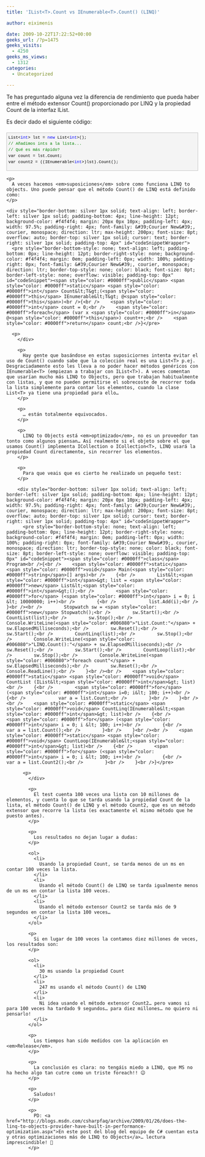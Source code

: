 ```yaml
---
title: 'IList<T>.Count vs IEnumerable<T>.Count() (LINQ)'

author: eiximenis

date: 2009-10-22T17:22:52+00:00
geeks_url: /?p=1475
geeks_visits:
  - 4250
geeks_ms_views:
  - 1312
categories:
  - Uncategorized

---
```

Te has preguntado alguna vez la diferencia de rendimiento que pueda haber entre el método extensor Count() proporcionado por LINQ y la propiedad Count de la interfaz IList<T>.

<!--more-->

Es decir dado el siguiente código:

<div style="border-bottom: silver 1px solid; text-align: left; border-left: silver 1px solid; padding-bottom: 4px; line-height: 12pt; background-color: #f4f4f4; margin: 20px 0px 10px; padding-left: 4px; width: 97.5%; padding-right: 4px; font-family: &#39;Courier New&#39;, courier, monospace; direction: ltr; max-height: 200px; font-size: 8pt; overflow: auto; border-top: silver 1px solid; cursor: text; border-right: silver 1px solid; padding-top: 4px" id="codeSnippetWrapper">
  <pre style="border-bottom-style: none; text-align: left; padding-bottom: 0px; line-height: 12pt; border-right-style: none; background-color: #f4f4f4; margin: 0em; padding-left: 0px; width: 100%; padding-right: 0px; font-family: &#39;Courier New&#39;, courier, monospace; direction: ltr; border-top-style: none; color: black; font-size: 8pt; border-left-style: none; overflow: visible; padding-top: 0px" id="codeSnippet">List&lt;<span style="color: #0000ff">int</span>&gt; lst = <span style="color: #0000ff">new</span> List&lt;<span style="color: #0000ff">int</span>&gt;();<br /><span style="color: #008000">// Añadimos ints a la lista...</span><br /><span style="color: #008000">// Qué es más rápido?</span><br />var count = lst.Count;<br />var count2 = ((IEnumerable&lt;<span style="color: #0000ff">int</span>&gt;)lst).Count();</pre>
  
  <p>
    </div> 
    
    <p>
      A veces hacemos <em>suposiciones</em> sobre como funciona LINQ to objects. Uno puede pensar que el método Count() de LINQ está definido como:
    </p>
    
    <div style="border-bottom: silver 1px solid; text-align: left; border-left: silver 1px solid; padding-bottom: 4px; line-height: 12pt; background-color: #f4f4f4; margin: 20px 0px 10px; padding-left: 4px; width: 97.5%; padding-right: 4px; font-family: &#39;Courier New&#39;, courier, monospace; direction: ltr; max-height: 200px; font-size: 8pt; overflow: auto; border-top: silver 1px solid; cursor: text; border-right: silver 1px solid; padding-top: 4px" id="codeSnippetWrapper">
      <pre style="border-bottom-style: none; text-align: left; padding-bottom: 0px; line-height: 12pt; border-right-style: none; background-color: #f4f4f4; margin: 0em; padding-left: 0px; width: 100%; padding-right: 0px; font-family: &#39;Courier New&#39;, courier, monospace; direction: ltr; border-top-style: none; color: black; font-size: 8pt; border-left-style: none; overflow: visible; padding-top: 0px" id="codeSnippet"><span style="color: #0000ff">public</span> <span style="color: #0000ff">static</span> <span style="color: #0000ff">int</span> Count&lt;T&gt;(<span style="color: #0000ff">this</span> IEnumerable&lt;T&gt; @<span style="color: #0000ff">this</span>)<br />{<br />    <span style="color: #0000ff">int</span> count = 0;<br />    <span style="color: #0000ff">foreach</span> (var x <span style="color: #0000ff">in</span> @<span style="color: #0000ff">this</span>) count++;<br />    <span style="color: #0000ff">return</span> count;<br />}</pre>
      
      <p>
        </div> 
        
        <p>
          Hay gente que basándose en estas suposiciornes intenta evitar el uso de Count() cuando sabe que la colección real es una List<T> p.ej. Desgraciadamente esto les lleva a no poder hacer métodos genéricos con IEnumerable<T> (empiezan a trabajar con IList<T>). A veces comentan que usarían mucho más LINQ to Objects, pero que trabajan habitualmente con listas, y que no pueden permitirse el sobrecoste de recorrer toda la lista simplemente para contar los elementos, cuando la clase List<T> ya tiene una propiedad para ello…
        </p>
        
        <p>
          … están totalmente equivocados.
        </p>
        
        <p>
          LINQ to Objects está <em>optimizado</em>, no es un proveedor tan tonto como algunos piensan… Así realmente si el objeto sobre el que usamos Count() implementa ICollection o ICollection<T>, LINQ usará la propiedad Count directamente, sin recorrer los elementos.
        </p>
        
        <p>
          Para que veais que es cierto he realizado un pequeño test:
        </p>
        
        <div style="border-bottom: silver 1px solid; text-align: left; border-left: silver 1px solid; padding-bottom: 4px; line-height: 12pt; background-color: #f4f4f4; margin: 20px 0px 10px; padding-left: 4px; width: 97.5%; padding-right: 4px; font-family: &#39;Courier New&#39;, courier, monospace; direction: ltr; max-height: 200px; font-size: 8pt; overflow: auto; border-top: silver 1px solid; cursor: text; border-right: silver 1px solid; padding-top: 4px" id="codeSnippetWrapper">
          <pre style="border-bottom-style: none; text-align: left; padding-bottom: 0px; line-height: 12pt; border-right-style: none; background-color: #f4f4f4; margin: 0em; padding-left: 0px; width: 100%; padding-right: 0px; font-family: &#39;Courier New&#39;, courier, monospace; direction: ltr; border-top-style: none; color: black; font-size: 8pt; border-left-style: none; overflow: visible; padding-top: 0px" id="codeSnippet"><span style="color: #0000ff">class</span> Program<br />{<br />    <span style="color: #0000ff">static</span> <span style="color: #0000ff">void</span> Main(<span style="color: #0000ff">string</span>[] args)<br />    {<br />        List&lt;<span style="color: #0000ff">int</span>&gt; list = <span style="color: #0000ff">new</span> List&lt;<span style="color: #0000ff">int</span>&gt;();<br />        <span style="color: #0000ff">for</span> (<span style="color: #0000ff">int</span> i = 0; i &lt; 10000000; i++)<br />        {<br />            list.Add(i);<br />        }<br /><br />        Stopwatch sw = <span style="color: #0000ff">new</span> Stopwatch();<br />        sw.Start();<br />        CountList(list);<br />        sw.Stop();<br />        Console.WriteLine(<span style="color: #006080">"List.Count:"</span> + sw.ElapsedMilliseconds);<br />        sw.Reset();<br />        sw.Start();<br />        CountLinq(list);<br />        sw.Stop();<br />        Console.WriteLine(<span style="color: #006080">"LINQ.Count():"</span> + sw.ElapsedMilliseconds);<br />        sw.Reset();<br />        sw.Start();<br />        CountLoop(list);<br />        sw.Stop();<br />        Console.WriteLine(<span style="color: #006080">"foreach count"</span> + sw.ElapsedMilliseconds);<br />        sw.Reset();<br />        Console.ReadLine();<br />    }<br /><br />    <span style="color: #0000ff">static</span> <span style="color: #0000ff">void</span> CountList (IList&lt;<span style="color: #0000ff">int</span>&gt; list)<br />    {<br />        <span style="color: #0000ff">for</span> (<span style="color: #0000ff">int</span> i=0; i&lt; 100; i++)<br />        {<br />            var a = list.Count;<br />        }<br />    }<br /><br />    <span style="color: #0000ff">static</span> <span style="color: #0000ff">void</span> CountLinq(IEnumerable&lt;<span style="color: #0000ff">int</span>&gt; list)<br />    {<br />        <span style="color: #0000ff">for</span> (<span style="color: #0000ff">int</span> i = 0; i &lt; 100; i++)<br />        {<br />            var a = list.Count();<br />        }<br />    }<br /><br />    <span style="color: #0000ff">static</span> <span style="color: #0000ff">void</span> CountLoop(IEnumerable&lt;<span style="color: #0000ff">int</span>&gt; list)<br />    {<br />        <span style="color: #0000ff">for</span> (<span style="color: #0000ff">int</span> i = 0; i &lt; 100; i++)<br />        {<br />            var a = list.Count2();<br />        }<br />    }<br />}</pre>
          
          <p>
            </div> 
            
            <p>
              El test cuenta 100 veces una lista con 10 millones de elementos, y cuenta lo que se tarda usando la propiedad Count de la lista, el método Count() de LINQ y el método Count2, que es un método extensor que recorre la lista (es exactamente el mismo método que he puesto antes).
            </p>
            
            <p>
              Los resultados no dejan lugar a dudas:
            </p>
            
            <ol>
              <li>
                Usando la propiedad Count, se tarda menos de un ms en contar 100 veces la lista.
              </li>
              <li>
                Usando el método Count() de LINQ se tarda igualmente menos de un ms en contar la lista 100 veces.
              </li>
              <li>
                Usando el método extensor Count2 se tarda más de 9 segundos en contar la lista 100 veces…
              </li>
            </ol>
            
            <p>
              Si en lugar de 100 veces la contamos diez millones de veces, los resultados son:
            </p>
            
            <ol>
              <li>
                30 ms usando la propiedad Count
              </li>
              <li>
                247 ms usando el método Count() de LINQ
              </li>
              <li>
                Ni idea usando el método extensor Count2… pero vamos si para 100 veces ha tardado 9 segundos… para diez millones… no quiero ni pensarlo!
              </li>
            </ol>
            
            <p>
              Los tiempos han sido medidos con la aplicación en <em>Release</em>.
            </p>
            
            <p>
              La conclusión es clara: no tengáis miedo a LINQ, que MS no ha hecho algo tan cutre como un triste foreach!! 😉
            </p>
            
            <p>
              Saludos!
            </p>
            
            <p>
              PD: <a href="http://blogs.msdn.com/csharpfaq/archive/2009/01/26/does-the-linq-to-objects-provider-have-built-in-performance-optimization.aspx">En este post del blog del equipo de C# cuentan esta y otras optimizaciones más de LINQ to Objects</a>… lectura imprescindible! 🙂
            </p>